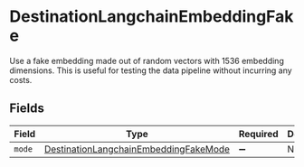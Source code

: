 # DestinationLangchainEmbeddingFake

Use a fake embedding made out of random vectors with 1536 embedding dimensions. This is useful for testing the data pipeline without incurring any costs.


## Fields

| Field                                                                                                 | Type                                                                                                  | Required                                                                                              | Description                                                                                           |
| ----------------------------------------------------------------------------------------------------- | ----------------------------------------------------------------------------------------------------- | ----------------------------------------------------------------------------------------------------- | ----------------------------------------------------------------------------------------------------- |
| `mode`                                                                                                | [DestinationLangchainEmbeddingFakeMode](../../models/shared/DestinationLangchainEmbeddingFakeMode.md) | :heavy_minus_sign:                                                                                    | N/A                                                                                                   |